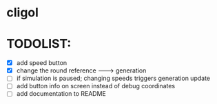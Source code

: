 # cligol

# TODOLIST:

- [x] add speed button
- [x] change the round reference ---> generation
- [ ] if simulation is paused; changing speeds triggers generation update
- [ ] add button info on screen instead of debug coordinates
- [ ] add documentation to README
